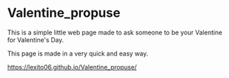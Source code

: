 # Valentine_propuse

This is a simple little web page made to ask someone to be your Valentine for Valentine's Day.

This page is made in a very quick and easy way.

https://lexito06.github.io/Valentine_propuse/
